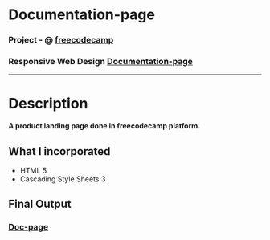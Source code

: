 # Documentation-page

### Project - @ [freecodecamp](https://www.freecodecamp.org/)
### Responsive Web Design [Documentation-page](https://doc-page.netlify.app/)

<hr>

# Description

#### A product landing page done in freecodecamp platform.

## What I incorporated

* HTML 5
* Cascading Style Sheets 3

## Final Output
### [Doc-page](https://doc-page.netlify.app/)
